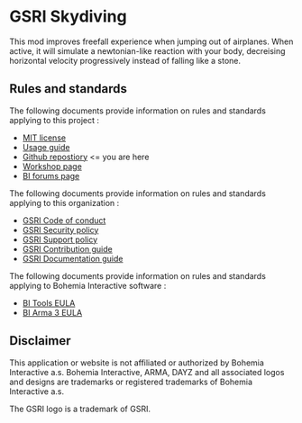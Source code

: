 # GSRI Skydiving

This mod improves freefall experience when jumping out of airplanes. When active, it will simulate a newtonian-like reaction with your body, decreising horizontal velocity progressively instead of falling like a stone.

## Rules and standards

The following documents provide information on rules and standards applying to this project :
* [MIT license](../LICENSE.md)
* [Usage guide](./USAGE.md)
* [Github repostiory](https://github.com/team-gsri/GSRI-Skydiving) <= you are here
* [Workshop page](https://steamcommunity.com/sharedfiles/filedetails/?id=2725922493)
* [BI forums page](https://forums.bohemia.net/forums/topic/237392-gsri-skydiving/)

The following documents provide information on rules and standards applying to this organization :
* [GSRI Code of conduct](https://github.com/team-gsri/.github/blob/master/CODE_OF_CONDUCT.md)
* [GSRI Security policy](https://github.com/team-gsri/.github/blob/master/SECURITY.md)
* [GSRI Support policy](https://github.com/team-gsri/.github/blob/master/SUPPORT.md)
* [GSRI Contribution guide](https://github.com/team-gsri/.github/blob/master/CONTRIBUTING.md)
* [GSRI Documentation guide](https://github.com/team-gsri/.github/blob/master/DOCUMENTING.md)

The following documents provide information on rules and standards applying to Bohemia Interactive software :
* [BI Tools EULA](https://www.bohemia.net/community/licenses/bohemia-interactives-tools-end-user-license)
* [BI Arma 3 EULA](https://www.bohemia.net/community/licenses/arma3-end-user-license)

## Disclaimer

This application or website is not affiliated or authorized by Bohemia Interactive a.s. Bohemia Interactive, ARMA, DAYZ and all associated logos and designs are trademarks or registered trademarks of Bohemia Interactive a.s.

The GSRI logo is a trademark of GSRI.
